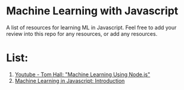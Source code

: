 # Machine Learning with Javascript

A list of resources for learning ML in Javascript. Feel free to add your review into this repo for any resources, or add any resources.

# List:
1. [Youtube - Tom Hall: "Machine Learning Using Node.js"](https://www.youtube.com/watch?v=QVCo8DfDPMM)
2. [Machine Learning in Javascript: Introduction](https://www.burakkanber.com/blog/machine-learning-in-other-languages-introduction/)

